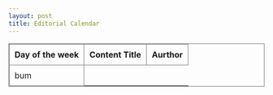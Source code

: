```yaml
---
layout: post
title: Editorial Calendar
---
```



<table style="border:1px solid grey;">
<th style="border:1px solid grey;padding:10px;">Day of the week</th><th style="border:1px solid grey;padding:10px;">Content Title</th><th style="border:1px solid grey;padding:10px;">Aurthor</th>
<tr>
<td style="border:1px solid grey;padding:10px">bum</td>
</tr>

</table>
